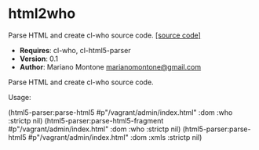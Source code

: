 # html2who

Parse HTML and create cl-who source code.
[[source code]](../html2who.lisp)

- **Requires**: cl-who, cl-html5-parser
- **Version**: 0.1
- **Author**: Mariano Montone <marianomontone@gmail.com>


 Parse HTML and create cl-who source code.

 Usage:

(html5-parser:parse-html5 #p"/vagrant/admin/index.html" :dom :who :strictp nil)
(html5-parser:parse-html5-fragment #p"/vagrant/admin/index.html" :dom :who :strictp nil)
(html5-parser:parse-html5 #p"/vagrant/admin/index.html" :dom :xmls :strictp nil)


